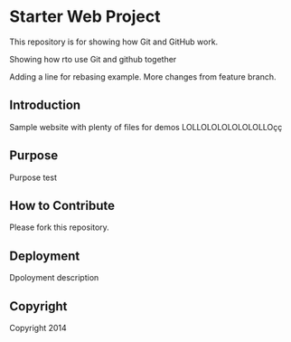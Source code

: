 # Starter Web Project

This repository is for showing how Git and GitHub work.

Showing how rto use Git and github together

Adding a line for rebasing example. More changes from feature branch.

## Introduction

Sample website with plenty of files for demos
LOLLOLOLOLOLOLOLLOçç


## Purpose

Purpose test

## How to Contribute

Please fork this repository.

## Deployment

Dpoloyment description

## Copyright

Copyright 2014